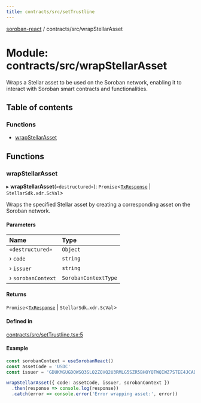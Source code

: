 ```yaml
---
title: contracts/src/setTrustline
---
```


[soroban-react](../README.md) / contracts/src/wrapStellarAsset

# Module: contracts/src/wrapStellarAsset

Wraps a Stellar asset to be used on the Soroban network, enabling it to interact with Soroban smart contracts and functionalities.

## Table of contents

### Functions

- [wrapStellarAsset](contracts_src_wrapStellarAsset.md#wrapstellarasset)

## Functions

### wrapStellarAsset

▸ **wrapStellarAsset**(`«destructured»`): `Promise`\<[`TxResponse`](contracts_src_types.md#txresponse) \| `StellarSdk.xdr.ScVal`\>

Wraps the specified Stellar asset by creating a corresponding asset on the Soroban network.

#### Parameters

| Name               | Type                 |
| :----------------- | :------------------- |
| `«destructured»`   | `Object`             |
| › `code`           | `string`             |
| › `issuer`         | `string`             |
| › `sorobanContext` | `SorobanContextType` |

#### Returns

`Promise`\<[`TxResponse`](contracts_src_types.md#txresponse) \| `StellarSdk.xdr.ScVal`\>

#### Defined in

[contracts/src/setTrustline.tsx:5](https://github.com/paltalabs/soroban-react/packages/contracts/src/wrapStellarAsset.tsx)

#### Example

```ts
const sorobanContext = useSorobanReact()
const assetCode = 'USDC'
const issuer = 'GDUKMGUGDQWSQ3SLQ2ZQVQ2U3RMLG5SZR5BHOYQTWQIWZ7STEE4JCAD4'

wrapStellarAsset({ code: assetCode, issuer, sorobanContext })
  .then(response => console.log(response))
  .catch(error => console.error('Error wrapping asset:', error))
```

